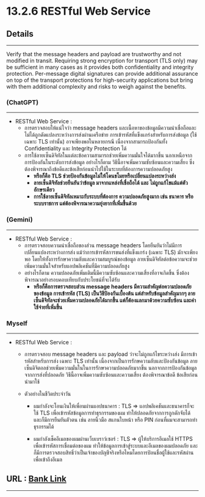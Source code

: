 # 13.2.6 RESTful Web Service

## Details

---

Verify that the message headers and payload are trustworthy and not
modified in transit. Requiring strong encryption for transport (TLS only) may
be sufficient in many cases as it provides both confidentiality and integrity
protection. Per-message digital signatures can provide additional assurance
on top of the transport protections for high-security applications but bring
with them additional complexity and risks to weigh against the benefits.



### (ChatGPT)

---
- RESTful Web Service :
  - การตรวจสอบให้แน่ใจว่า message headers และเนื้อหาของข้อมูลมีความน่าเชื่อถือและไม่ได้ถูกดัดแปลงระหว่างการส่งผ่านเครือข่าย การเข้ารหัสที่แข็งแกร่งสำหรับการส่งข้อมูล (ใช้เฉพาะ TLS เท่านั้น) อาจเพียงพอในหลายกรณี เนื่องจากสามารถป้องกันทั้ง Confidentiality และ Integrity Protection ได้
  - การใช้ลายเซ็นดิจิทัลในแต่ละข้อความสามารถช่วยเพิ่มความมั่นใจได้มากขึ้น นอกเหนือจากการป้องกันในระดับการส่งข้อมูล อย่างไรก็ตาม วิธีนี้อาจเพิ่มความซับซ้อนและความเสี่ยง ซึ่งต้องพิจารณาถึงข้อดีและข้อเสียก่อนนำไปใช้ในระบบที่ต้องการความปลอดภัยสูง
    - **หรือก็คือ TLS ช่วยป้องกันข้อมูลไม่ให้โดนขโมยหรือเปลี่ยนแปลงระหว่างส่ง**
    - **ลายเซ็นดิจิทัลช่วยยืนยันว่าข้อมูล มาจากแหล่งที่เชื่อถือได้ และ ไม่ถูกแก้ไขแม้แต่ตัวอักษรเดียว**
    - **การใช้ลายเซ็นดิจิทัลเหมาะกับระบบที่ต้องการ ความปลอดภัยสูงมาก เช่น ธนาคาร หรือระบบราชการ แต่ต้องพิจารณาความยุ่งยากที่เพิ่มขึ้นด้วย**
### (Gemini)

---
- RESTful Web Service :
  - การตรวจสอบความน่าเชื่อถือของส่วน message headers โดยยืนยันว่าไม่มีการเปลี่ยนแปลงระหว่างการส่ง แม้ว่าการเข้ารหัสการขนส่งที่แข็งแกร่ง (เฉพาะ TLS) มักจะเพียงพอ โดยให้ทั้งการรักษาความลับและความสมบูรณ์ของข้อมูล ลายเซ็นดิจิทัลต่อข้อความจะช่วยเพิ่มความมั่นใจสำหรับแอปพลิเคชันที่มีความปลอดภัยสูง
  - อย่างไรก็ตาม ความปลอดภัยเพิ่มเติมนี้มีความซับซ้อนและความเสี่ยงที่อาจเกิดขึ้น ซึ่งต้องพิจารณาอย่างรอบคอบเทียบกับประโยชน์ที่จะได้รับ
    - **หรือก็คือการตรวจสอบส่วน message headers มีความสำคัญต่อความปลอดภัยของข้อมูล การเข้ารหัส (TLS) เป็นวิธีป้องกันเบื้องต้น แต่สำหรับข้อมูลสำคัญมากๆ ลายเซ็นดิจิทัลจะช่วยเพิ่มความปลอดภัยได้มากขึ้น แต่ก็ต้องแลกมาด้วยความซับซ้อน และค่าใช้จ่ายที่เพิ่มขึ้น**
### Myself 

---
- RESTful Web Service :
  - การตรวจสอบ message headers และ payload ว่าจะไม่ถูกแก้ไขระหว่างส่ง มีการเข้ารหัสสำหรับการส่ง เฉพาะ TLS เท่านั้น เนื่องจากเป็นการรักษความลับและป้องกันข้อมูล ลายเซ็นดิจิตอลช่วยเพิ่มความมั่นในในการรักษาความปลอดภัยมากขึ้น นอกจากการป้องกันข้อมูลจากการส่งที่ปลอดภัย วิธีนี้อาจเพิ่มความซับซ้อนและความเสี่ยง ต้องพิจารณาข้อดี ข้อเสียก่อนนำมาใช้

  - ตัวอย่างในชีวิตประจำวัน

    - ผมกำลังจะโอนเงินให้เพื่อนผ่านแอปธนาคาร : TLS => แอปพลิเคชันและธนาคารก็จะใช้ TLS เพื่อเข้ารหัสข้อมูลการทำธุรกรรมของผม ทำให้ปลอดภัยจากการถูกดักจับได้ และก็มีการยืนยันตัวตน เช่น ลายนิ้วมือ สแกนใบหน้า หรือ PIN ก่อนที่ผมจะสามารถทำธุรกรรมได้

    - ผมกำลังเช็คอีเมลของผมผ่านเว็บเบราว์เซอร์ : TLS => ผู้ให้บริการอีเมลใช้ HTTPS เพื่อเข้ารหัสการเชื่อมต่อของผม ทำให้ข้อมูลการเข้าสู่ระบบและอีเมลของผมปลอดภัย และก็มีการตรวจสอบสิทธิ์ว่าเป็นเจ้าของบัญชีจริงหรือไหมโดยการป้อนชื่อผู้ใช้และรหัสผ่านเพื่อเข้าถึงอีเมล

## URL : [Bank Link](https://bxnkz.github.io/security-requirement)

------------
